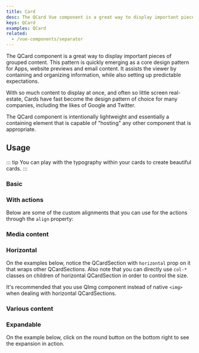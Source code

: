 ```yaml
---
title: Card
desc: The QCard Vue component is a great way to display important pieces of grouped content. It assists the viewer by containing and organizing information, while also setting up predictable expectations.
keys: QCard
examples: QCard
related:
  - /vue-components/separator
---
```


The QCard component is a great way to display important pieces of grouped content. This pattern is quickly emerging as a core design pattern for Apps, website previews and email content. It assists the viewer by containing and organizing information, while also setting up predictable expectations.

With so much content to display at once, and often so little screen real-estate, Cards have fast become the design pattern of choice for many companies, including the likes of Google and Twitter.

The QCard component is intentionally lightweight and essentially a containing element that is capable of "hosting" any other component that is appropriate.

<DocApi file="QCard" />

<DocApi file="QCardSection" />

<DocApi file="QCardActions" />

## Usage

::: tip
You can play with the typography within your cards to create beautiful cards.
:::

### Basic

<DocExample title="Basic cards" file="Basic" />

### With actions

<DocExample title="Cards with actions" file="Actions" />

Below are some of the custom alignments that you can use for the actions through the `align` property:

<DocExample title="Aligning actions" file="ActionsAlignment" />

### Media content

<DocExample title="Cards with media content" file="Media" />

<DocExample title="Card with video" file="Video" />

<DocExample title="Card with parallax" file="Parallax" />

### Horizontal

On the examples below, notice the QCardSection with `horizontal` prop on it that wraps other QCardSections. Also note that you can directly use `col-*` classes on children of horizontal QCardSection in order to control the size.

It's recommended that you use QImg component instead of native `<img>` when dealing with horizontal QCardSections.

<DocExample title="Basic horizontal" file="HorizontalBasic" />

<DocExample title="More involved examples" file="HorizontalMoreInvolved" />

### Various content

<DocExample title="Various content" file="VariousContent" />

<DocExample title="Table" file="Table" />

<DocExample title="Tabs" file="Tabs" />

### Expandable

On the example below, click on the round button on the bottom right to see the expansion in action.

<DocExample title="Expandable" file="Expandable" />
